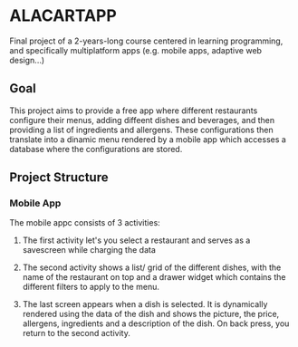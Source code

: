 # ALACARTAPP

Final project of a 2-years-long course centered in learning programming, and specifically multiplatform apps (e.g. mobile apps, adaptive web design...) 

## Goal 

  This project aims to provide a free app where different restaurants configure their menus, adding diffeent dishes and beverages, 
  and then providing a list of ingredients and allergens. These configurations then translate into a dinamic menu rendered by a mobile app
  which accesses a database where the configurations are stored. 

## Project Structure 

### Mobile App

  The mobile appc consists of 3 activities: 
  
  1. The first activity let's you select a restaurant and serves as a savescreen while charging the data 
  
  2. The second activity shows a list/ grid of the different dishes, with the name of the restaurant on top and a drawer widget 
      which contains the different filters to apply to the menu. 
      
  3. The last screen appears when a dish is selected. It is dynamically rendered using the data of the dish and shows the picture, 
      the price, allergens, ingredients and a description of the dish. On back press, you return to the second activity. 
